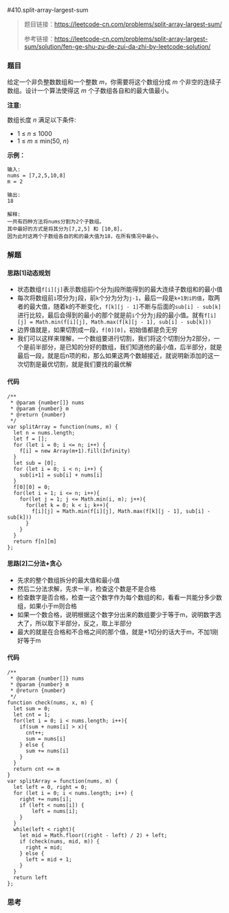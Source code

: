 #410.split-array-largest-sum

> 题目链接：https://leetcode-cn.com/problems/split-array-largest-sum/
>
> 参考链接：https://leetcode-cn.com/problems/split-array-largest-sum/solution/fen-ge-shu-zu-de-zui-da-zhi-by-leetcode-solution/

### 题目

给定一个非负整数数组和一个整数 *m*，你需要将这个数组分成 *m* 个非空的连续子数组。设计一个算法使得这 *m* 个子数组各自和的最大值最小。

**注意:**

数组长度 *n* 满足以下条件:

- 1 ≤ *n* ≤ 1000
- 1 ≤ *m* ≤ min(50, *n*)

**示例：**

```
输入:
nums = [7,2,5,10,8]
m = 2

输出:
18

解释:
一共有四种方法将nums分割为2个子数组。
其中最好的方式是将其分为[7,2,5] 和 [10,8]，
因为此时这两个子数组各自的和的最大值为18，在所有情况中最小。
```



### 解题

#### 思路[1]动态规划

* 状态数组`f[i][j]`表示数组前i个分为j段所能得到的最大连续子数组和的最小值
* 每次将数组前`i`项分为`j`段，前`k`个分为分为`j-1`，最后一段是`k+1到i的值`，取两者的最大值，随着k的不断变化，`f[k][j - 1]`不断与后面的`sub[i] - sub[k]`进行比较，最后会得到的最小的那个就是前`i`个分为`j`段的最小值。就有`f[i][j] = Math.min(f[i][j], Math.max(f[k][j - 1], sub[i] - sub[k])) `
* 边界值就是，如果切割成一段，`f[0][0]`，初始值都是负无穷
* 我们可以这样来理解，一个数组要进行切割，我们将这个切割分为2部分，一个是前半部分，是已知的分好的数组，我们知道他的最小值，后半部分，就是最后一段，就是后n项的和，那么如果这两个数越接近，就说明新添加的这一次切割是最优切割，就是我们要找的最优解

#### 代码

```
/**
 * @param {number[]} nums
 * @param {number} m
 * @return {number}
 */
var splitArray = function(nums, m) {
  let n = nums.length;
  let f = [];
  for (let i = 0; i <= n; i++) {
    f[i] = new Array(m+1).fill(Infinity)
  }
  let sub = [0];
  for (let i = 0; i < n; i++) {
    sub[i+1] = sub[i] + nums[i]
  }
  f[0][0] = 0;
  for(let i = 1; i <= n; i++){
    for(let j = 1; j <= Math.min(i, m); j++){
      for(let k = 0; k < i; k++){
        f[i][j] = Math.min(f[i][j], Math.max(f[k][j - 1], sub[i] - sub[k]))
      }
    }
  }
  return f[n][m]
};
```

#### 思路[2]二分法+贪心

* 先求的整个数组拆分的最大值和最小值
* 然后二分法求解，先求一半，检查这个数是不是合格
* 检查数字是否合格，检查一这个数字作为每个数组的和，看看一共能分多少数组，如果小于m则合格
* 如果一个数合格，说明根据这个数字分出来的数组要少于等于m，说明数字选大了，所以取下半部分，反之，取上半部分
* 最大的就是在合格和不合格之间的那个值，就是+1切分的话大于m，不加1刚好等于m

#### 代码

```
/**
 * @param {number[]} nums
 * @param {number} m
 * @return {number}
 */
function check(nums, x, m) {
  let sum = 0;
  let cnt = 1;
  for(let i = 0; i < nums.length; i++){
    if(sum + nums[i] > x){
      cnt++;
      sum = nums[i] 
    } else {
      sum += nums[i]
    }
  }
  return cnt <= m
}
var splitArray = function(nums, m) {
  let left = 0, right = 0;
  for (let i = 0; i < nums.length; i++) {
    right += nums[i];
    if (left < nums[i]) {
        left = nums[i];
    }
  }
  while(left < right){
    let mid = Math.floor((right - left) / 2) + left;
    if (check(nums, mid, m)) {
      right = mid;
    } else {
      left = mid + 1;
    }
  }
  return left
};
```



### 思考

